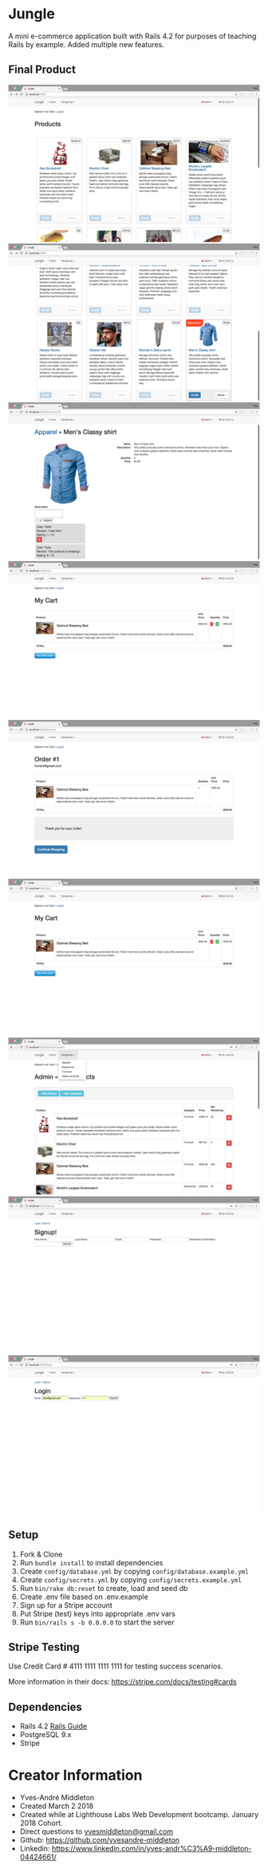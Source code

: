 # Jungle

A mini e-commerce application built with Rails 4.2 for purposes of teaching Rails by example. Added multiple new features.

## Final Product

!["The product page with the user Clark logged in"](https://github.com/yvesandre-middleton/jungle-rails/blob/master/docs/Screen%20Shot%202018-03-02%20at%206.38.06%20PM.png?raw=true)
!["The product page with an item that has 0 quantity shown as sold out"](https://github.com/yvesandre-middleton/jungle-rails/blob/master/docs/Screen%20Shot%202018-03-02%20at%206.38.16%20PM.png?raw=true)
!["The product detail page with two reviews from two different users. The user that is logged in is able to delete there own review"](https://github.com/yvesandre-middleton/jungle-rails/blob/master/docs/Screen%20Shot%202018-03-02%20at%206.38.28%20PM.png?raw=true)
!["The cart page filled out with one item"](https://github.com/yvesandre-middleton/jungle-rails/blob/master/docs/Screen%20Shot%202018-03-02%20at%206.38.42%20PM.png?raw=true)
!["The order page with a completed order with the orders details"](https://github.com/yvesandre-middleton/jungle-rails/blob/master/docs/Screen%20Shot%202018-03-02%20at%206.39.06%20PM.png?raw=true)
!["The admin page that allows them to create a new category"](https://github.com/yvesandre-middleton/jungle-rails/blob/master/docs/Screen%20Shot%202018-03-02%20at%206.38.42%20PM.png?raw=true)
!["The modify products admin page with a new category added"](https://github.com/yvesandre-middleton/jungle-rails/blob/master/docs/Screen%20Shot%202018-03-02%20at%206.39.52%20PM.png?raw=true)
!["The sign up page for a new user"](https://github.com/yvesandre-middleton/jungle-rails/blob/master/docs/Screen%20Shot%202018-03-02%20at%206.41.52%20PM.png?raw=true)
!["The login page for a new user"](https://github.com/yvesandre-middleton/jungle-rails/blob/master/docs/Screen%20Shot%202018-03-02%20at%206.41.57%20PM.png?raw=true)


## Setup

1. Fork & Clone
2. Run `bundle install` to install dependencies
3. Create `config/database.yml` by copying `config/database.example.yml`
4. Create `config/secrets.yml` by copying `config/secrets.example.yml`
5. Run `bin/rake db:reset` to create, load and seed db
6. Create .env file based on .env.example
7. Sign up for a Stripe account
8. Put Stripe (test) keys into appropriate .env vars
9. Run `bin/rails s -b 0.0.0.0` to start the server

## Stripe Testing

Use Credit Card # 4111 1111 1111 1111 for testing success scenarios.

More information in their docs: <https://stripe.com/docs/testing#cards>

## Dependencies

* Rails 4.2 [Rails Guide](http://guides.rubyonrails.org/v4.2/)
* PostgreSQL 9.x
* Stripe

# Creator Information

- Yves-André Middleton
- Created March 2 2018
- Created while at Lighthouse Labs Web Development bootcamp. January 2018 Cohort.
- Direct questions to yvesmiddleton@gmail.com
- Github: https://github.com/yvesandre-middleton
- Linkedin: https://www.linkedin.com/in/yves-andr%C3%A9-middleton-04424661/
